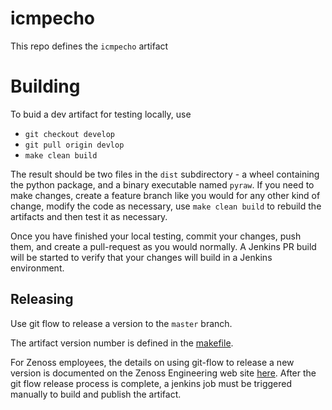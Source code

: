 # icmpecho
This repo defines the `icmpecho` artifact

# Building
To buid a dev artifact for testing locally, use
  * `git checkout develop`
  * `git pull origin devlop`
  * `make clean build`

The result should be two files in the `dist` subdirectory - a wheel containing the python package,
and a binary executable named `pyraw`.
If you need to make changes, create a feature branch like you would for any other kind of change, modify the
code as necessary, use `make clean build` to rebuild the artifacts and then test it as necessary.

Once you have finished your local testing, commit your changes, push them, and create a pull-request as you would
normally. A Jenkins PR build will be started to verify that your changes will build in
a Jenkins environment.

## Releasing

Use git flow to release a version to the `master` branch.

The artifact version number is defined in the [makefile](./makefile).

For Zenoss employees, the details on using git-flow to release a new version is documented on the Zenoss Engineering 
web site [here](https://sites.google.com/a/zenoss.com/engineering/home/faq/developer-patterns/using-git-flow).
After the git flow release process is complete, a jenkins job must be triggered manually to build and publish the artifact. 
